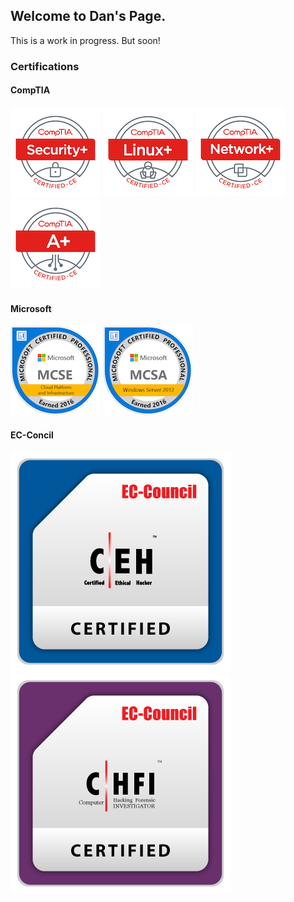 ## Welcome to Dan's Page.

This is a work in progress. But soon!

### Certifications

#### CompTIA

[![Sec+](certs/comptia-security-ce-certification.png)](https://www.credly.com/badges/49b8e046-f603-492d-808e-1b8d3ff6e140/public_url)
[![Linux+](certs/comptia-linux-ce-certification.png)](https://www.credly.com/badges/e963fa5c-f97c-4217-9156-900e82554e79/public_url)
[![Network+](certs/comptia-network-ce-certification.1.png)](https://www.credly.com/badges/e3ad4fdb-bffc-49d4-8627-b4226a249d0f/public_url)
[![A+](certs/comptia-a-ce-certification.1.png)](https://www.credly.com/badges/f00d5ae7-04c0-4f12-b6e6-a4565057a624/public_url)

#### Microsoft

[![MCSE Cloud Platform and Infrastructure](certs/mcse-cloud-platform-and-infrastructure-certified-2016.png)](https://www.credly.com/badges/3d319508-f4d3-42dc-8db9-2bdb32034cfa/public_url)
[![MCSA Server 2012](certs/mcsa-windows-server-2012-certified-2016.png)](https://www.credly.com/badges/8b4751fc-fe0e-4a6a-b862-13beffd5fb4b/public_url)

#### EC-Concil

[![CEH](certs/CEH_2E345519D3F7.png)](https://aspen.eccouncil.org/VerifyBadge?type=certification&a=X5mf4FKLbjWT9f6S229wSK0dtoKJqN6WOMzN9+YuZls=)
[![CHFI](certs/CHFI_EC3C17017B4E.png)](https://aspen.eccouncil.org/VerifyBadge?type=certification&a=aJDBw2RwFWpYd0baQp+A9tq1Uaf6GciT4O5vP0U/lLA=)

